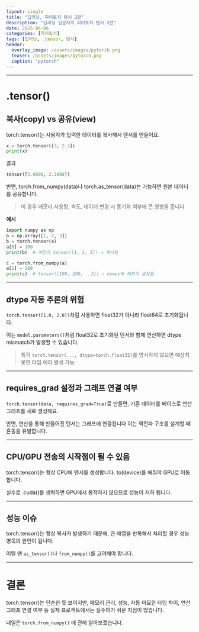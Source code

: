 ```yaml
---
layout: single
title: "딥러닝, 파이토치 텐서 2편"
description: "딥러닝 입문자의 파이토치 텐서 2편"
date: 2025-06-06
categories: [파이토치]
tags: [딥러닝, .tensor, 텐서]
header:
  overlay_image: /assets/images/pytorch.png
  teaser: /assets/images/pytorch.png
  caption: "pytorch"
---
```


<style>
/* ─── 썸네일 크기 조절 ───────────────────────────── */
.page__hero--overlay {
  height: 200px !important;           /* 원하는 높이(px)로 조절 */
  background-size: contain !important;/* 이미지 비율 유지하면서 축소 */
  background-position: center center;
}
</style>

---

# .tensor()

## 복사(copy) vs 공유(view)

torch.tensor()는 사용자가 입력한 데이터를 복사해서 텐서를 만들어요.

```python
x = torch.tensor([3, 2.3])
print(x)
```

결과

```python
tensor([3.0000, 2.3000])
```

반면, torch.from_numpy(data)나 torch.as_tensor(data)는 가능하면 원본 데이터를 공유합니다.

> 이 경우 메모리 사용량, 속도, 데이터 변경 시 동기화 여부에 큰 영향을 줍니다

**예시**

```python
import numpy as np
a = np.array([1, 2, 3])
b = torch.tensor(a)
a[0] = 100
print(b)  # 여전히 tensor([1, 2, 3]) → 복사됨

c = torch.from_numpy(a)
a[1] = 200
print(c)  # tensor([100, 200,   3]) → numpy와 메모리 공유됨
```

---

## dtype 자동 추론의 위험

`torch.tensor([1.0, 2.0])`처럼 사용하면 float32가 아니라 float64로 초기화됩니다.

이는 `model.parameters()`처럼 float32로 초기화된 텐서와 함께 연산하면 dtype mismatch가 발생할 수 있습니다.

> 특히 `torch.tensor(..., dtype=torch.float32)`를 명시하지 않으면 예상치 못한 타입 에러 발생 가능

---

## requires_grad 설정과 그래프 연결 여부

`torch.tensor(data, requires_grad=True)`로 만들면, 기존 데이터를 베이스로 연산 그래프를 새로 생성해요.

반면, 연산을 통해 만들어진 텐서는 그래프에 연결됩니다 이는 역전파 구조를 설계할 때 혼동을 유발합니다.

---

## CPU/GPU 전송의 시작점이 될 수 있음

torch.tensor()는 항상 CPU에 텐서를 생성합니다. to(device)를 해줘야 GPU로 이동합니다.

실수로 .cuda()를 생략하면 GPU에서 동작하지 않으므로 성능이 저하 됩니다.

---

## 성능 이슈

torch.tensor()는 항상 복사가 발생하기 때문에, 큰 배열을 반복해서 처리할 경우 성능 병목의 원인이 됩니다.

이럴 땐 `as_tensor()`나 `from_numpy()`를 고려해야 합니다.

---

# 결론

torch.tensor()는 단순한 듯 보이지만, 메모리 관리, 성능, 자동 미묘한 타입 차이, 연산 그래프 연결 여부 등 실제 프로젝트에서는 실수하기 쉬운 지점이 많습니다.

내일은 `torch.from_numpy()` 에 관해 알아보겠습니다.
